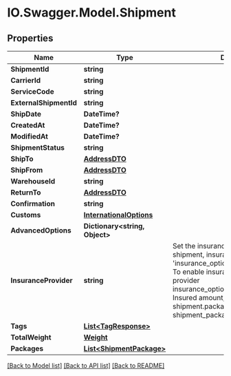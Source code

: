 # IO.Swagger.Model.Shipment
## Properties

Name | Type | Description | Notes
------------ | ------------- | ------------- | -------------
**ShipmentId** | **string** |  | [optional] 
**CarrierId** | **string** |  | [optional] 
**ServiceCode** | **string** |  | [optional] 
**ExternalShipmentId** | **string** |  | [optional] 
**ShipDate** | **DateTime?** |  | [optional] 
**CreatedAt** | **DateTime?** |  | [optional] 
**ModifiedAt** | **DateTime?** |  | [optional] 
**ShipmentStatus** | **string** |  | [optional] 
**ShipTo** | [**AddressDTO**](AddressDTO.md) |  | [optional] 
**ShipFrom** | [**AddressDTO**](AddressDTO.md) |  | [optional] 
**WarehouseId** | **string** |  | [optional] 
**ReturnTo** | [**AddressDTO**](AddressDTO.md) |  | [optional] 
**Confirmation** | **string** |  | [optional] 
**Customs** | [**InternationalOptions**](InternationalOptions.md) |  | [optional] 
**AdvancedOptions** | **Dictionary&lt;string, Object&gt;** |  | [optional] 
**InsuranceProvider** | **string** | Set the insurance provider for the entire shipment, insurance is defaulted to &#39;insurance_options_provider_enum.none&#39;.  To enable insurance, set the insurance provider insurance_options_provider_enum.  Insured amount, should be set inside the shipment.packages collection for each shipment_package. | [optional] 
**Tags** | [**List&lt;TagResponse&gt;**](TagResponse.md) |  | [optional] 
**TotalWeight** | [**Weight**](Weight.md) |  | [optional] 
**Packages** | [**List&lt;ShipmentPackage&gt;**](ShipmentPackage.md) |  | [optional] 

[[Back to Model list]](../README.md#documentation-for-models) [[Back to API list]](../README.md#documentation-for-api-endpoints) [[Back to README]](../README.md)

